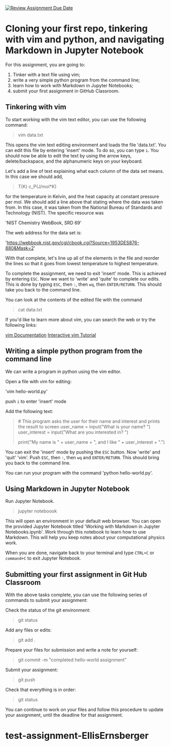 [![Review Assignment Due Date](https://classroom.github.com/assets/deadline-readme-button-22041afd0340ce965d47ae6ef1cefeee28c7c493a6346c4f15d667ab976d596c.svg)](https://classroom.github.com/a/6dJcL-Oy)
# Cloning your first repo, tinkering with vim and python, and navigating Markdown in Jupyter Notebook

For this assignment, you are going to:

1. Tinker with a text file using vim; 
2. write a very simple python program from the command line;
3. learn how to work with Markdown in Jupyter Notebooks;
4. submit your first assignment in GitHub Classroom.

## Tinkering with vim

To start working with the vim text editor, you can use the following command:

> vim data.txt

This opens the vim text editing environment and loads the file 'data.txt'. You can edit this file by entering 'insert' mode. To do so, you can type `i`. You should now be able to edit the text by using the arrow keys, delete/backspace, and the alphanumeric keys on your keyboard.

Let's add a line of text explaining what each column of the data set means. In this case we should add,

> T(K)  c_P(J/mol*K)

for the temperature in Kelvin, and the heat capacity at constant pressure per mol. We should add a line above that stating where the data was taken from. In this case, it was taken from the National Bureau of Standards and Technology (NIST). The specific resource was

'NIST Chemistry WebBook, SRD 69'

The web address for the data set is: 

'https://webbook.nist.gov/cgi/cbook.cgi?Source=1953DES876-880&Mask=2'

With that complete, let's line up all of the elements in the file and reorder the lines so that it goes from lowest temperature to highest temperature.

To complete the assignment, we need to exit 'insert' mode. This is achieved by entering `ESC`. Now we want to 'write' and 'quite' to complete our edits. This is done by typing `ESC`, then `:`, then `wq`, then `ENTER/RETURN`. This should take you back to the command line.

You can look at the contents of the edited file with the command

> cat data.txt

If you'd like to learn more about vim, you can search the web or try the following links:

[vim Documentation](https://www.vim.org/)
[Interactive vim Tutorial](https://openvim.com/)

## Writing a simple python program from the command line

We can write a program in python using the vim editor.

Open a file with vim for editing:

'vim hello-world.py'

push `i` to enter 'insert' mode

Add the following text:

> \# This program asks the user for their name and interest and prints the result to screen
> user_name = input("What is your name? ")
> user_interest = input("What are you interested in? ")
>
> print("My name is " + user_name + ", and I like " + user_interest + ".")

You can exit the 'insert' mode by pushing the `ESC` button. Now 'write' and 'quit' 'vim'. Push `ESC`, then `:`, then `wq` and `ENTER/RETURN`. This should bring you back to the command line.

You can run your program with the command 'python hello-world.py'.

## Using Markdown in Jupyter Notebook

Run Jupyter Notebook.

> jupyter noteboook

This will open an environment in your default web browser. You can open the provided Jupyter Notebook titled 'Working with Markdown in Jupyter Notebooks.ipynb'. Work through this notebook to learn how to use Markdown. This will help you keep notes about your computational physics work.

When you are done, navigate back to your terminal and type `CTRL+C` or `command+C` to exit Jupyter Notebook.

## Submitting your first assignment in Git Hub Classroom

With the above tasks complete, you can use the following series of commands to submit your assignment:

Check the status of the git environment:
> git status

Add any files or edits:
> git add .

Prepare your files for submission and write a note for yourself:
> git commit -m "completed hello-world assignment"

Submit your assignment:
> git push

Check that everything is in order:
> git status

You can continue to work on your files and follow this procedure to update your assignment, until the deadline for that assignment.


# test-assignment-EllisErnsberger
